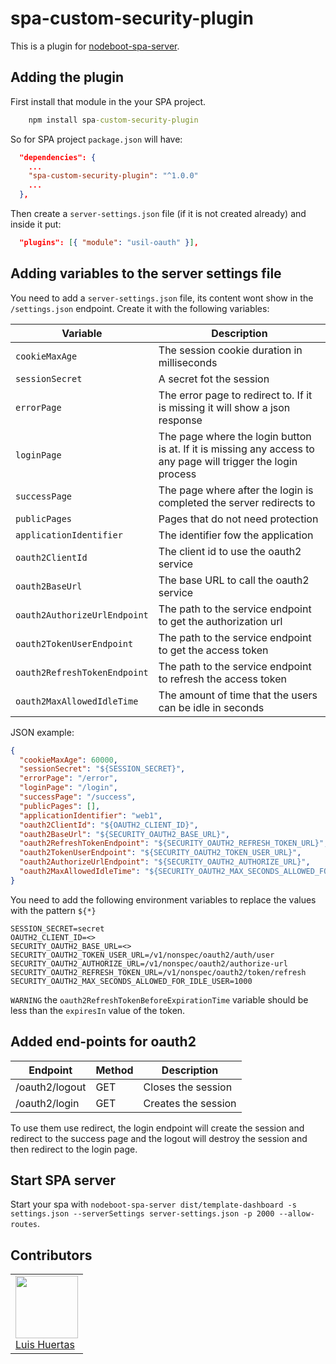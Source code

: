 # spa-custom-security-plugin

This is a plugin for [nodeboot-spa-server](https://github.com/usil/nodeboot-spa-server).

## Adding the plugin

First install that module in the your SPA project.

```cmd
    npm install spa-custom-security-plugin
```

So for SPA project `package.json` will have:

```json
  "dependencies": {
    ...
    "spa-custom-security-plugin": "^1.0.0"
    ...
  },
```

Then create a `server-settings.json` file (if it is not created already) and inside it put:

```json
  "plugins": [{ "module": "usil-oauth" }],
```

## Adding variables to the server settings file

You need to add a `server-settings.json` file, its content wont show in the `/settings.json` endpoint. Create it with the following variables:

| Variable                     | Description                                                                                                   |
| ---------------------------- | ------------------------------------------------------------------------------------------------------------- |
| `cookieMaxAge`               | The session cookie duration in milliseconds                                                                   |
| `sessionSecret`              | A secret fot the session                                                                                      |
| `errorPage`                  | The error page to redirect to. If it is missing it will show a json response                                  |
| `loginPage`                  | The page where the login button is at. If it is missing any access to any page will trigger the login process |
| `successPage`                | The page where after the login is completed the server redirects to                                           |
| `publicPages`                | Pages that do not need protection                                                                             |
| `applicationIdentifier`      | The identifier fow the application                                                                            |
| `oauth2ClientId`             | The client id to use the oauth2 service                                                                       |
| `oauth2BaseUrl`              | The base URL to call the oauth2 service                                                                       |
| `oauth2AuthorizeUrlEndpoint` | The path to the service endpoint to get the authorization url                                                 |
| `oauth2TokenUserEndpoint`    | The path to the service endpoint to get the access token                                                      |
| `oauth2RefreshTokenEndpoint` | The path to the service endpoint to refresh the access token                                                  |
| `oauth2MaxAllowedIdleTime`   | The amount of time that the users can be idle in seconds                                                      |

JSON example:

```json
{
  "cookieMaxAge": 60000,
  "sessionSecret": "${SESSION_SECRET}",
  "errorPage": "/error",
  "loginPage": "/login",
  "successPage": "/success",
  "publicPages": [],
  "applicationIdentifier": "web1",
  "oauth2ClientId": "${OAUTH2_CLIENT_ID}",
  "oauth2BaseUrl": "${SECURITY_OAUTH2_BASE_URL}",
  "oauth2RefreshTokenEndpoint": "${SECURITY_OAUTH2_REFRESH_TOKEN_URL}",
  "oauth2TokenUserEndpoint": "${SECURITY_OAUTH2_TOKEN_USER_URL}",
  "oauth2AuthorizeUrlEndpoint": "${SECURITY_OAUTH2_AUTHORIZE_URL}",
  "oauth2MaxAllowedIdleTime": "${SECURITY_OAUTH2_MAX_SECONDS_ALLOWED_FOR_IDLE_USER}"
}
```

You need to add the following environment variables to replace the values with the pattern `${*}`

```text
SESSION_SECRET=secret
OAUTH2_CLIENT_ID=<>
SECURITY_OAUTH2_BASE_URL=<>
SECURITY_OAUTH2_TOKEN_USER_URL=/v1/nonspec/oauth2/auth/user
SECURITY_OAUTH2_AUTHORIZE_URL=/v1/nonspec/oauth2/authorize-url
SECURITY_OAUTH2_REFRESH_TOKEN_URL=/v1/nonspec/oauth2/token/refresh
SECURITY_OAUTH2_MAX_SECONDS_ALLOWED_FOR_IDLE_USER=1000
```

`WARNING` the `oauth2RefreshTokenBeforeExpirationTime` variable should be less than the `expiresIn` value of the token.

## Added end-points for oauth2

| Endpoint       | Method | Description         |
| -------------- | ------ | ------------------- |
| /oauth2/logout | GET    | Closes the session  |
| /oauth2/login  | GET    | Creates the session |

To use them use redirect, the login endpoint will create the session and redirect to the success page and the logout will destroy the session and then redirect to the login page.

## Start SPA server

Start your spa with `nodeboot-spa-server dist/template-dashboard -s settings.json --serverSettings server-settings.json -p 2000 --allow-routes`.

## Contributors

<table>
  <tbody>
    <td>
      <img src="https://i.ibb.co/88Tp6n5/Recurso-7.png" width="100px;"/>
      <br />
      <label><a href="https://github.com/TacEtarip">Luis Huertas</a></label>
      <br />
    </td>
  </tbody>
</table>
